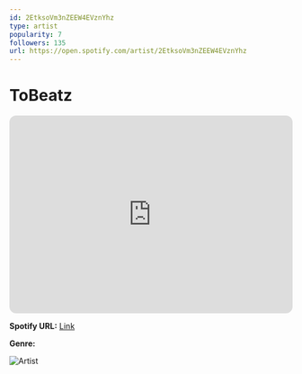```yaml
---
id: 2EtksoVm3nZEEW4EVznYhz
type: artist
popularity: 7
followers: 135
url: https://open.spotify.com/artist/2EtksoVm3nZEEW4EVznYhz
---
```

# ToBeatz

<iframe style="border-radius:12px" src="https://open.spotify.com/embed/artist/2EtksoVm3nZEEW4EVznYhz" width="100%" height="352" frameBorder="0" allowfullscreen="" allow="autoplay; clipboard-write; encrypted-media; fullscreen; picture-in-picture" loading="lazy"></iframe>

**Spotify URL:** [Link](https://open.spotify.com/artist/2EtksoVm3nZEEW4EVznYhz)

**Genre:** 

![Artist](https://i.scdn.co/image/ab6761610000e5eb6328e02ef1db1796122e3509)
